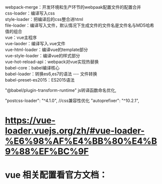 <!--
 * @Author: your name
 * @Date: 2021-01-11 10:12:31
 * @LastEditTime: 2021-04-21 16:34:50
 * @LastEditors: Please set LastEditors
 * @Description: In User Settings Edit
 * @FilePath: \learn\WebpackDome\webpack-vue\笔记.md
-->
webpack-merge：开发环境和生产环节的webpaak配置文件的配置合并<br/>
css-loader：编译写入css<br/>
style-loader：把编译后的css整合进html<br/>
file-loader：编译写入文件，默认情况下生成文件的文件名是文件名与MD5哈希值的组合<br/>
vue：vue主程序<br/>
vue-laoder：编译写入.vue文件<br/>
vue-html-loader：编译vue的template部分<br/>
vue-style-loader：编译vue的样式部分<br/>
vue-hot-reload-api：webpack对vue实现热替换<br/>
babel-core：babel编译核心<br/>
babel-loader：转换es6,es7的语法 --- 文件转换<br/>
babel-preset-es2015：ES2015语法<br/>

"@babel/plugin-transform-runtime"  js转译函数命名优化,


 "postcss-loader": "^4.1.0", //css兼容性优化
"autoprefixer": "^10.2.1",


# https://vue-loader.vuejs.org/zh/#vue-loader-%E6%98%AF%E4%BB%80%E4%B9%88%EF%BC%9F

# vue 相关配置看官方文档：